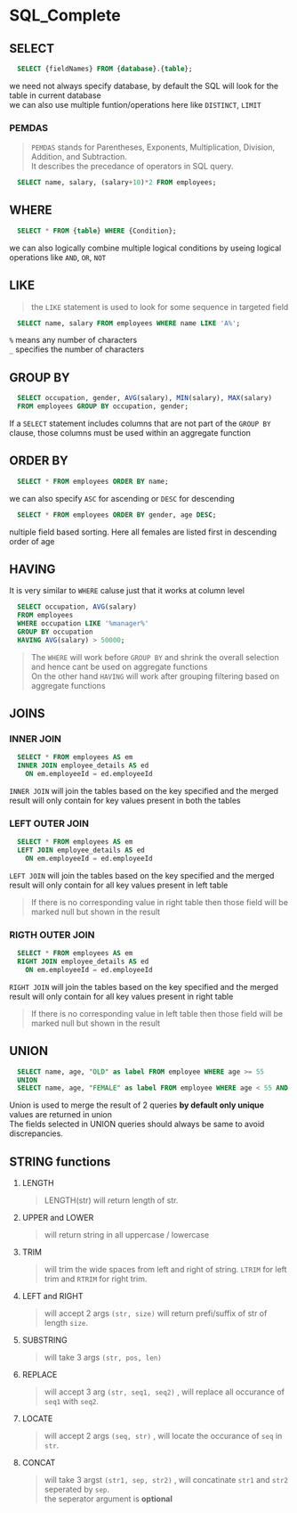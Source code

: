 # SQL_Complete

## SELECT 
```sql
  SELECT {fieldNames} FROM {database}.{table};
```
we need not always specify database, by default the SQL will look for the table in current database<br>
we can also use multiple funtion/operations here like `DISTINCT`, `LIMIT`
### PEMDAS
> `PEMDAS` stands for Parentheses, Exponents, Multiplication, Division, Addition, and Subtraction.<br>
> It describes the precedance of operators in SQL query.
```sql
  SELECT name, salary, (salary+10)*2 FROM employees;
```
## WHERE
```sql
  SELECT * FROM {table} WHERE {Condition};
```
we can also logically combine multiple logical conditions by useing logical operations like `AND`, `OR`, `NOT`
## LIKE
> the `LIKE` statement is used to look for some sequence in targeted field
```sql
  SELECT name, salary FROM employees WHERE name LIKE 'A%';
```
`%` means any number of characters<br> 
`_` specifies the number of characters
## GROUP BY
```sql
  SELECT occupation, gender, AVG(salary), MIN(salary), MAX(salary)
  FROM employees GROUP BY occupation, gender;
```
If a `SELECT` statement includes columns that are not part of the `GROUP BY` clause, those columns must be used within an aggregate function
## ORDER BY
```sql
  SELECT * FROM employees ORDER BY name;
```
we can also specify `ASC` for ascending or `DESC` for descending
```sql
  SELECT * FROM employees ORDER BY gender, age DESC;
```
nultiple field based sorting. Here all females are listed first in descending order of age
## HAVING 
It is very similar to `WHERE` caluse just that it works at column level 
```sql
  SELECT occupation, AVG(salary)
  FROM employees
  WHERE occupation LIKE '%manager%'
  GROUP BY occupation
  HAVING AVG(salary) > 50000;
```
> The `WHERE` will work before `GROUP BY` and shrink the overall selection and hence cant be used on aggregate functions<br>
> On the other hand `HAVING` will work after grouping filtering based on aggregate functions

## JOINS
### INNER JOIN
```sql
  SELECT * FROM employees AS em
  INNER JOIN employee_details AS ed
    ON em.employeeId = ed.employeeId
```
`INNER JOIN` will join the tables based on the key specified and the merged result will only contain for key values present in both the tables

### LEFT OUTER JOIN
```sql
  SELECT * FROM employees AS em
  LEFT JOIN employee_details AS ed
    ON em.employeeId = ed.employeeId
```
`LEFT JOIN` will join the tables based on the key specified and the merged result will only contain for all key values present in left table<br>
> If there is no corresponding value in right table then those field will be marked null but shown in the result
### RIGTH OUTER JOIN
```sql
  SELECT * FROM employees AS em
  RIGHT JOIN employee_details AS ed
    ON em.employeeId = ed.employeeId
```
`RIGHT JOIN` will join the tables based on the key specified and the merged result will only contain for all key values present in right table<br>
> If there is no corresponding value in left table then those field will be marked null but shown in the result

## UNION
```sql
  SELECT name, age, "OLD" as label FROM employee WHERE age >= 55
  UNION
  SELECT name, age, "FEMALE" as label FROM employee WHERE age < 55 AND gender="FEMALE"
```
Union is used to merge the result of 2 queries **by default only unique** values are returned in union<br>
The fields selected in UNION queries should always be same to avoid discrepancies.

## STRING functions
1. LENGTH
   > LENGTH(str) will return length of str.
2. UPPER and LOWER
   > will return string in all uppercase / lowercase
3. TRIM
   > will trim the wide spaces from left and right of string. `LTRIM` for left trim and `RTRIM` for right trim.
4. LEFT and RIGHT
   > will accept 2 args `(str, size)` will return prefi/suffix of str of length `size`.
5. SUBSTRING
   > will take 3 args `(str, pos, len)`
6. REPLACE
   > will accept 3 arg `(str, seq1, seq2)` , will replace all occurance of `seq1` with `seq2`.
7. LOCATE
   > will accept 2 args `(seq, str)` , will locate the occurance of `seq` in `str`.
8. CONCAT
   > will take 3 argst `(str1, sep, str2)` , will concatinate `str1` and `str2` seperated by `sep`.<br>
   > the seperator argument is **optional**
